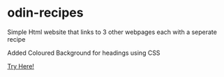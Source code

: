# odin-recipes

Simple Html website that links to 3 other webpages each with a seperate recipe

Added Coloured Background for headings using CSS

[Try Here!](https://joshtkx.github.io/odin-recipes/)